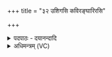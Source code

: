 +++
title = "३२ उशिगसि कविरङ्घारिरसि"

+++
<details><summary>पदपाठः - दयानन्दादि</summary>

उ॒शिक्। अ॒सि॒। क॒विः। अङ्घा॑रिः। अ॒सि॒। बम्भा॑रिः। अ॒व॒स्यूः। अ॒सि॒। दुव॑स्वान्। शु॒न्ध्यूः। अ॒सि॒। मा॒र्जा॒लीयः॑। स॒म्राडिति॑ स॒म्ऽराट्। अ॒सि॒। कृ॒शानुः॑। प॒रि॒षद्यः॑। प॒रि॒षद्य॒ इति॑ परि॒ऽसद्यः॑। अ॒सि॒। पव॑मानः। नभः॑। अ॒सि॒। प्र॒तक्वेति॑ प्र॒ऽतक्वा॑। मृ॒ष्टः। अ॒सि॒। ह॒व्य॒सूद॑न॒ इति॑ हव्य॒ऽसूद॑नः। ऋ॒तधा॒मेत्यृ॒तऽधा॑मा। अ॒सि॒। स्व॑र्ज्योति॒रिति॒ स्वः॑ऽज्योतिः॑। ३२।
</details>

<details><summary>अधिमन्त्रम् (VC)</summary>

- अग्निर्देवता
- मधुच्छन्दा ऋषिः
- स्वराड् ब्राह्मी त्रिष्टुप्
- धैवतः
</details>